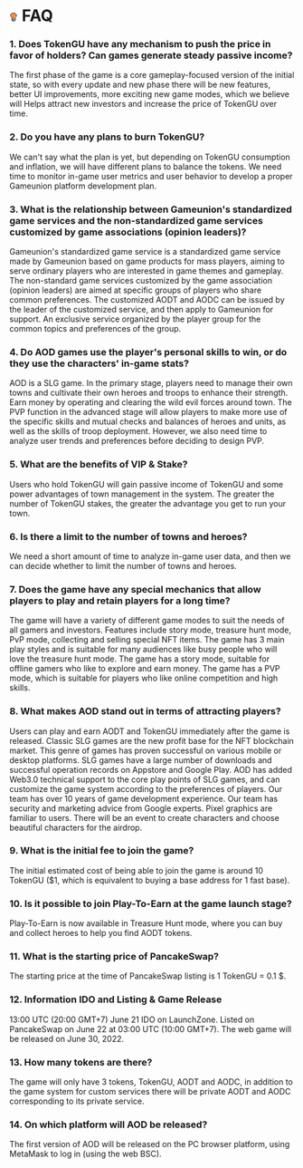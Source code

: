 # <img src="./IMG/bingo.png" width="3%" class="img_l1"> FAQ
### 1. Does TokenGU have any mechanism to push the price in favor of holders? Can games generate steady passive income?
The first phase of the game is a core gameplay-focused version of the initial state, so with every update and new phase there will be new features, better UI improvements, more exciting new game modes, which we believe will Helps attract new investors and increase the price of TokenGU over time.
### 2. Do you have any plans to burn TokenGU?
We can't say what the plan is yet, but depending on TokenGU consumption and inflation, we will have different plans to balance the tokens.
We need time to monitor in-game user metrics and user behavior to develop a proper Gameunion platform development plan.
### 3. What is the relationship between Gameunion's standardized game services and the non-standardized game services customized by game associations (opinion leaders)?
Gameunion's standardized game service is a standardized game service made by Gameunion based on game products for mass players, aiming to serve ordinary players who are interested in game themes and gameplay.
The non-standard game services customized by the game association (opinion leaders) are aimed at specific groups of players who share common preferences. The customized AODT and AODC can be issued by the leader of the customized service, and then apply to Gameunion for support. An exclusive service organized by the player group for the common topics and preferences of the group.
### 4. Do AOD games use the player's personal skills to win, or do they use the characters' in-game stats?
AOD is a SLG game. In the primary stage, players need to manage their own towns and cultivate their own heroes and troops to enhance their strength. Earn money by operating and clearing the wild evil forces around town. The PVP function in the advanced stage will allow players to make more use of the specific skills and mutual checks and balances of heroes and units, as well as the skills of troop deployment. However, we also need time to analyze user trends and preferences before deciding to design PVP.
### 5. What are the benefits of VIP & Stake?
Users who hold TokenGU will gain passive income of TokenGU and some power advantages of town management in the system.
The greater the number of TokenGU stakes, the greater the advantage you get to run your town.
### 6. Is there a limit to the number of towns and heroes?
We need a short amount of time to analyze in-game user data, and then we can decide whether to limit the number of towns and heroes.
### 7. Does the game have any special mechanics that allow players to play and retain players for a long time?
The game will have a variety of different game modes to suit the needs of all gamers and investors.
Features include story mode, treasure hunt mode, PvP mode, collecting and selling special NFT items.
The game has 3 main play styles and is suitable for many audiences like busy people who will love the treasure hunt mode.
The game has a story mode, suitable for offline gamers who like to explore and earn money.
The game has a PVP mode, which is suitable for players who like online competition and high skills.
### 8. What makes AOD stand out in terms of attracting players?
Users can play and earn AODT and TokenGU immediately after the game is released.
Classic SLG games are the new profit base for the NFT blockchain market.
This genre of games has proven successful on various mobile or desktop platforms.
SLG games have a large number of downloads and successful operation records on Appstore and Google Play. AOD has added Web3.0 technical support to the core play points of SLG games, and can customize the game system according to the preferences of players.
Our team has over 10 years of game development experience.
Our team has security and marketing advice from Google experts.
Pixel graphics are familiar to users. There will be an event to create characters and choose beautiful characters for the airdrop.
### 9. What is the initial fee to join the game?
The initial estimated cost of being able to join the game is around 10 TokenGU ($1, which is equivalent to buying a base address for 1 fast base).
### 10. Is it possible to join Play-To-Earn at the game launch stage?
Play-To-Earn is now available in Treasure Hunt mode, where you can buy and collect heroes to help you find AODT tokens.
### 11. What is the starting price of PancakeSwap?
The starting price at the time of PancakeSwap listing is 1 TokenGU = 0.1 $.
### 12. Information IDO and Listing & Game Release
13:00 UTC (20:00 GMT+7) June 21 IDO on LaunchZone.
Listed on PancakeSwap on June 22 at 03:00 UTC (10:00 GMT+7).
The web game will be released on June 30, 2022.
### 13. How many tokens are there?
The game will only have 3 tokens, TokenGU, AODT and AODC, in addition to the game system for custom services there will be private AODT and AODC corresponding to its private service.
### 14. On which platform will AOD be released?
The first version of AOD will be released on the PC browser platform, using MetaMask to log in (using the web BSC).

